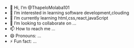 - 👋 Hi, I’m @ThapeloMolaba101
- 👀 I’m interested in learning software development,clouding
- 🌱 I’m currently learning html,css,react,javaScript
- 💞️ I’m looking to collaborate on ...
- 📫 How to reach me ...
- 😄 Pronouns: ...
- ⚡ Fun fact: ...

<!---
ThapeloMolaba101/ThapeloMolaba101 is a ✨ special ✨ repository because its `README.md` (this file) appears on your GitHub profile.
You can click the Preview link to take a look at your changes.
--->
